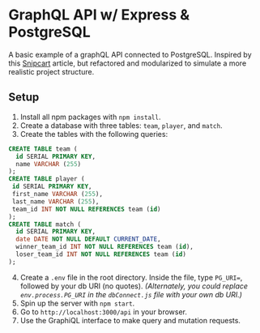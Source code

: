 # GraphQL API w/ Express & PostgreSQL

A basic example of a graphQL API connected to PostgreSQL. Inspired by this [Snipcart](https://snipcart.com/blog/graphql-nodejs-express-tutorial) article, but refactored and modularized to simulate a more realistic project structure.

## Setup

1. Install all npm packages with `npm install`.
2. Create a database with three tables: `team`, `player`, and `match`.
3. Create the tables with the following queries:

```sql
CREATE TABLE team (
  id SERIAL PRIMARY KEY,
  name VARCHAR (255)
);
CREATE TABLE player (
 id SERIAL PRIMARY KEY,
 first_name VARCHAR (255),
 last_name VARCHAR (255),
 team_id INT NOT NULL REFERENCES team (id)
);
CREATE TABLE match (
  id SERIAL PRIMARY KEY,
  date DATE NOT NULL DEFAULT CURRENT_DATE,
  winner_team_id INT NOT NULL REFERENCES team (id),
  loser_team_id INT NOT NULL REFERENCES team (id)
);
```

4. Create a `.env` file in the root directory. Inside the file, type `PG_URI=`, followed by your db URI (no quotes). _(Alternately, you could replace `env.process.PG_URI` in the `dbConnect.js` file with your own db URI.)_
5. Spin up the server with `npm start`.
6. Go to `http://localhost:3000/api` in your browser.
7. Use the GraphiQL interface to make query and mutation requests.
